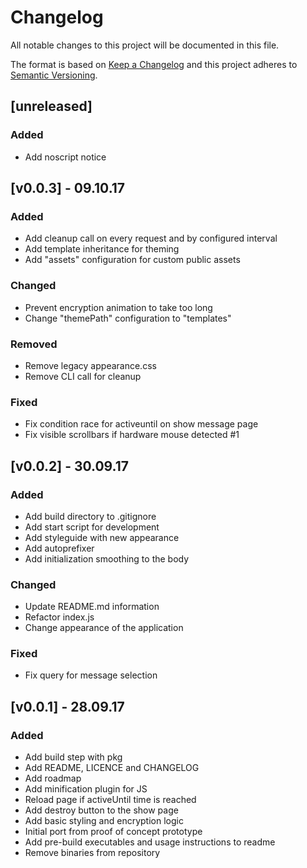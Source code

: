 # Changelog
All notable changes to this project will be documented in this file.

The format is based on [Keep a Changelog](http://keepachangelog.com/en/1.0.0/)
and this project adheres to [Semantic Versioning](http://semver.org/spec/v2.0.0.html).

## [unreleased]
### Added
- Add noscript notice

## [v0.0.3] - 09.10.17
### Added
- Add cleanup call on every request and by configured interval
- Add template inheritance for theming
- Add "assets" configuration for custom public assets

### Changed
- Prevent encryption animation to take too long
- Change "themePath" configuration to "templates"

### Removed
- Remove legacy appearance.css
- Remove CLI call for cleanup

### Fixed
- Fix condition race for activeuntil on show message page
- Fix visible scrollbars if hardware mouse detected #1

## [v0.0.2] - 30.09.17
### Added
- Add build directory to .gitignore
- Add start script for development
- Add styleguide with new appearance
- Add autoprefixer
- Add initialization smoothing to the body

### Changed
- Update README.md information
- Refactor index.js
- Change appearance of the application

### Fixed
- Fix query for message selection

## [v0.0.1] - 28.09.17
### Added
- Add build step with pkg
- Add README, LICENCE and CHANGELOG
- Add roadmap
- Add minification plugin for JS
- Reload page if activeUntil time is reached
- Add destroy button to the show page
- Add basic styling and encryption logic
- Initial port from proof of concept prototype
- Add pre-build executables and usage instructions to readme
- Remove binaries from repository
